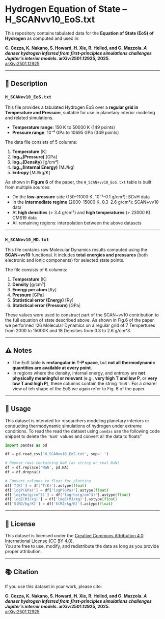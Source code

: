 # Hydrogen Equation of State – H_SCANvv10_EoS.txt

This repository contains tabulated data for the **Equation of State (EoS) of Hydrogen** as computed and used in:

**C. Cozza, K. Nakano, S. Howard, H. Xie, R. Helled, and G. Mazzola. _A denser hydrogen inferred from first-principles simulations challenges Jupiter’s interior models_. arXiv:2501.12925, 2025.**  
[arXiv:2501.12925](https://arxiv.org/abs/2501.12925)

---

## 📄 Description

### `H_SCANvv10_EoS.txt`

This file provides a tabulated Hydrogen EoS over a **regular grid in Temperature and Pressure**, suitable for use in planetary interior modeling and related simulations.

- **Temperature range**: 150 K to 50000 K   (149 points)  
- **Pressure range**: 10⁻⁴ GPa to 10695 GPa  (349 points)

The data file consists of 5 columns:

1. **Temperature** [K]  
2. **log₁₀(Pressure)** [GPa]  
3. **log₁₀(Density)** [g/cm³]  
4. **log₁₀(Internal Energy)** [MJ/kg]  
5. **Entropy** [MJ/kg/K]

As shown in **Figure 6** of the paper, the `H_SCAN+vv10_EoS.txt` table is built from multiple sources:

- On the **low-pressure** side (150–11000 K, 10⁻⁴–0.1 g/cm³): SCvH data  
- In the **intermediate regime** (2000–15000 K, 0.3–2.6 g/cm³): SCAN+vv10 data  
- At **high densities** (> 3.4 g/cm³) and **high temperatures** (> 23000 K): CMS19 data  
- All remaining regions: interpolation between the above datasets

---

### `H_SCANvv10_MD.txt`

This file contains raw Molecular Dynamics results computed using the **SCAN+vv10** functional. It includes **total energies and pressures** (both electronic and ionic components) for selected state points.

The file consists of 6 columns:

1. **Temperature** [K]  
2. **Density** [g/cm³]  
3. **Energy per atom** [Ry]  
4. **Pressure** [GPa]  
5. **Statistical error (Energy)** [Ry]  
6. **Statistical error (Pressure)** [GPa]

These values were used to construct part of the SCAN+vv10 contribution to the full equation of state described above.
As shown in Fig.6 of the paper we performed 126 Molecular Dynamics on a regular grid of 7 Tempertures from 2000 to 15000K and 18 Densities from 0.3 to 2.6 g/cm^3.  


---

## ⚠️ Notes

- The EoS table is **rectangular in T-P space**, but **not all thermodynamic quantities are available at every point**.
- In regions where the density, internal energy, and entropy are **not physically meaningful or relevant** (e.g., **very high T and low P**, or **very low T and high P**), these columns contain the string `'NaN'`. For a clearer view of teh shape of the EoS we again refer to Fig. 6 of the paper.

---

## 📘 Usage

This dataset is intended for researchers modeling planetary interiors or conducting thermodynamic simulations of hydrogen under extreme conditions. 
To read the read the dataset using `pandas` use the following code snippet to delete the `'NaN'` values and convert all the data to floats" 
```python
import pandas as pd

df = pd.read_csv('H_SCANvv10_EoS.txt', sep=' ')

# Remove rows containing NaN (as string or real NaN)
df = df.replace('NaN', pd.NA)
df = df.dropna()

# Convert columns to float for plotting
df['T(K)'] = df['T(K)'].astype(float)
df['logP(GPa)'] = df['logP(GPa)'].astype(float)
df['logrho(g/cm^3)'] = df['logrho(g/cm^3)'].astype(float)
df['logE(MJ/kg)'] = df['logE(MJ/kg)'].astype(float)
df['S(MJ/kg/K)'] = df['S(MJ/kg/K)'].astype(float)
```

---

## 📜 License

This dataset is licensed under the [Creative Commons Attribution 4.0 International License (CC BY 4.0)](https://creativecommons.org/licenses/by/4.0/).  
You are free to use, modify, and redistribute the data as long as you provide proper attribution.

---

## 📚 Citation

If you use this dataset in your work, please cite:

**C. Cozza, K. Nakano, S. Howard, H. Xie, R. Helled, and G. Mazzola. _A denser hydrogen inferred from first-principles simulations challenges Jupiter’s interior models_. arXiv:2501.12925, 2025.**  
[arXiv:2501.12925](https://arxiv.org/abs/2501.12925)


